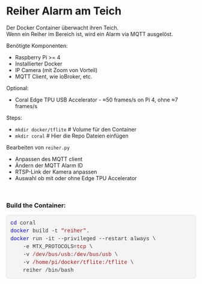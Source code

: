 <h1>Reiher Alarm am Teich</h1>

Der Docker Container überwacht ihren Teich.<br/>
Wenn ein Reiher im Bereich ist, wird ein Alarm via MQTT ausgelöst.<br/>

Benötigte Komponenten:<br/>
<ul><li>Raspberry Pi >= 4</li>
<li>Installierter Docker</li>
<li>IP Camera (mit Zoom von Vorteil)</li>
<li>MQTT Client, wie ioBroker, etc.</li></ul>
Optional:
<ul><li>Coral Edge TPU USB Accelerator - ≈50 frames/s on Pi 4, ohne ≈7 frames/s</li></ul>

Steps:<br/>
<ul><li><code>mkdir docker/tflite</code> # Volume für den Container</li>
<li><code>mkdir coral</code> # Hier die Repo Dateien einfügen</li></ul>
Bearbeiten von <code>reiher.py</code>
<ul><li>Anpassen des MQTT client</li>
<li>Ändern der MQTT Alarm ID</li>
<li>RTSP-Link der Kamera anpassen</li>
<li>Auswahl ob mit oder ohne Edge TPU Accelerator</li></ul><br/>

<h3>Build the Container:</h3>
<pre style="background-color: #f4f4f4; border: 1px solid #ddd; border-radius: 5px; padding: 10px; color: #333; font-family: 'Courier New', Courier, monospace; line-height: 1.5;">
<span style="color: #0000ff;">cd</span> coral
<span style="color: #0000ff;">docker</span> build -t <span style="color: #a31515;">"reiher"</span>.
<span style="color: #0000ff;">docker</span> run -it --privileged --restart always \
    -e MTX_PROTOCOLS=<span style="color: #a31515;">tcp</span> \
    -v <span style="color: #a31515;">/dev/bus/usb:/dev/bus/usb</span> \
    -v <span style="color: #a31515;">/home/pi/docker/tflite:/tflite</span> \
    reiher /bin/bash
</pre>
